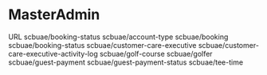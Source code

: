 # MasterAdmin

URL
scbuae/booking-status
scbuae/account-type
scbuae/booking
scbuae/booking-status
scbuae/customer-care-executive
scbuae/customer-care-executive-activity-log
scbuae/golf-course
scbuae/golfer
scbuae/guest-payment
scbuae/guest-payment-status
scbuae/tee-time
